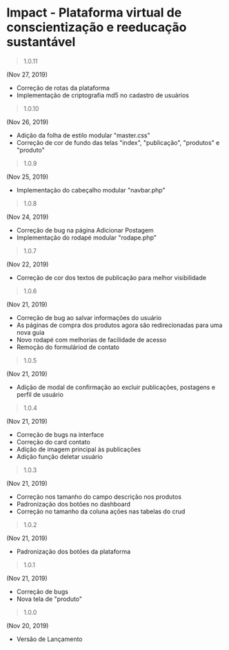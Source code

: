 # Impact - Plataforma virtual de conscientização e reeducação sustantável

> 1.0.11

(Nov 27, 2019)

- Correção de rotas da plataforma
- Implementação de criptografia md5 no cadastro de usuários

> 1.0.10

(Nov 26, 2019)

- Adição da folha de estilo modular "master.css"
- Correção de cor de fundo das telas "index", "publicação", "produtos" e "produto"

> 1.0.9

(Nov 25, 2019)

- Implementação do cabeçalho modular "navbar.php"

> 1.0.8

(Nov 24, 2019)

- Correção de bug na página Adicionar Postagem
- Implementação do rodapé modular "rodape.php"

> 1.0.7

(Nov 22, 2019)

- Correção de cor dos textos de publicação para melhor visibilidade

> 1.0.6

(Nov 21, 2019)

- Correção de bug ao salvar informações do usuário
- As páginas de compra dos produtos agora são redirecionadas para uma nova guia
- Novo rodapé com melhorias de facilidade de acesso
- Remoção do formuláriod de contato

> 1.0.5

(Nov 21, 2019)

- Adição de modal de confirmação ao excluir publicações, postagens e perfil de usuário

> 1.0.4

(Nov 21, 2019)

- Correção de bugs na interface
- Correção do card contato
- Adição de imagem principal às publicações
- Adição função deletar usuário

> 1.0.3

(Nov 21, 2019)

- Correção nos tamanho do campo descrição nos produtos
- Padronização dos botões no dashboard
- Correção no tamanho da coluna ações nas tabelas do crud

> 1.0.2

(Nov 21, 2019)

- Padronização dos botões da plataforma

> 1.0.1

(Nov 21, 2019)

- Correção de bugs
- Nova tela de "produto"

> 1.0.0

(Nov 20, 2019)

- Versão de Lançamento